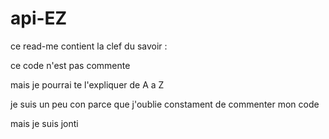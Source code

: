 # api-EZ

ce read-me contient la clef du savoir :

ce code n'est pas commente

mais je pourrai te l'expliquer de A a Z

je suis un peu con parce que j'oublie constament de commenter mon code

mais je suis jonti
